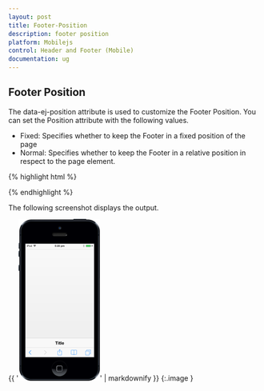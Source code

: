 ```yaml
---
layout: post
title: Footer-Position
description: footer position
platform: Mobilejs
control: Header and Footer (Mobile)
documentation: ug
---
```


## Footer Position

The data-ej-position attribute is used to customize the Footer Position. You can set the Position attribute with the following values.

* Fixed: Specifies whether to keep the Footer in a fixed position of the page
* Normal: Specifies whether to keep the Footer in a relative position in respect to the page element.



{% highlight html %}

<div id="footer_sample" data-role="ejmfooter" data-ej-position="fixed" ></div>



{% endhighlight %}

The following screenshot displays the output.

{{ '![](Footer-Position_images/Footer-Position_img1.png)' | markdownify }}
{:.image }





